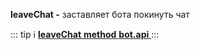 
**leaveChat -** заставляет бота покинуть чат


::: tip ℹ️
[**leaveChat**   **method**   **bot.api** ](https://core.telegram.org/bots/api#leavechat)
:::



